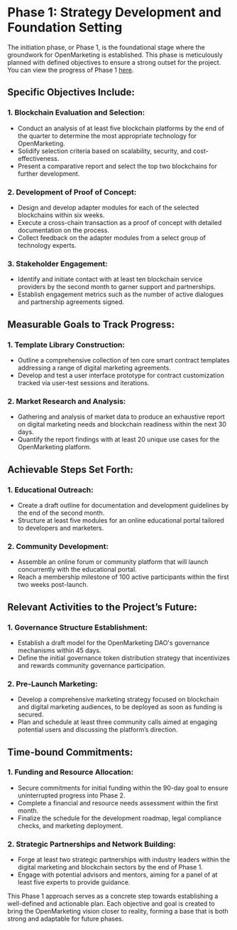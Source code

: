 # Phase 1: Strategy Development and Foundation Setting

The initiation phase, or Phase 1, is the foundational stage where the groundwork for OpenMarketing is established. This phase is meticulously planned with defined objectives to ensure a strong outset for the project. You can view the progress of Phase 1 [here](https://bit.ly/Open-Marketing).

## Specific Objectives Include:

### 1. Blockchain Evaluation and Selection:
- Conduct an analysis of at least five blockchain platforms by the end of the quarter to determine the most appropriate technology for OpenMarketing.
- Solidify selection criteria based on scalability, security, and cost-effectiveness.
- Present a comparative report and select the top two blockchains for further development.

### 2. Development of Proof of Concept:
- Design and develop adapter modules for each of the selected blockchains within six weeks.
- Execute a cross-chain transaction as a proof of concept with detailed documentation on the process.
- Collect feedback on the adapter modules from a select group of technology experts.

### 3. Stakeholder Engagement:
- Identify and initiate contact with at least ten blockchain service providers by the second month to garner support and partnerships.
- Establish engagement metrics such as the number of active dialogues and partnership agreements signed.

## Measurable Goals to Track Progress:

### 1. Template Library Construction:
- Outline a comprehensive collection of ten core smart contract templates addressing a range of digital marketing agreements.
- Develop and test a user interface prototype for contract customization tracked via user-test sessions and iterations.

### 2. Market Research and Analysis:
- Gathering and analysis of market data to produce an exhaustive report on digital marketing needs and blockchain readiness within the next 30 days.
- Quantify the report findings with at least 20 unique use cases for the OpenMarketing platform.

## Achievable Steps Set Forth:

### 1. Educational Outreach:
- Create a draft outline for documentation and development guidelines by the end of the second month.
- Structure at least five modules for an online educational portal tailored to developers and marketers.

### 2. Community Development:
- Assemble an online forum or community platform that will launch concurrently with the educational portal.
- Reach a membership milestone of 100 active participants within the first two weeks post-launch.

## Relevant Activities to the Project’s Future:

### 1. Governance Structure Establishment:
- Establish a draft model for the OpenMarketing DAO's governance mechanisms within 45 days.
- Define the initial governance token distribution strategy that incentivizes and rewards community governance participation.

### 2. Pre-Launch Marketing:
- Develop a comprehensive marketing strategy focused on blockchain and digital marketing audiences, to be deployed as soon as funding is secured.
- Plan and schedule at least three community calls aimed at engaging potential users and discussing the platform’s direction.

## Time-bound Commitments:

### 1. Funding and Resource Allocation:
- Secure commitments for initial funding within the 90-day goal to ensure uninterrupted progress into Phase 2.
- Complete a financial and resource needs assessment within the first month.
- Finalize the schedule for the development roadmap, legal compliance checks, and marketing deployment.

### 2. Strategic Partnerships and Network Building:
- Forge at least two strategic partnerships with industry leaders within the digital marketing and blockchain sectors by the end of Phase 1.
- Engage with potential advisors and mentors, aiming for a panel of at least five experts to provide guidance.

This Phase 1 approach serves as a concrete step towards establishing a well-defined and actionable plan. Each objective and goal is created to bring the OpenMarketing vision closer to reality, forming a base that is both strong and adaptable for future phases.
